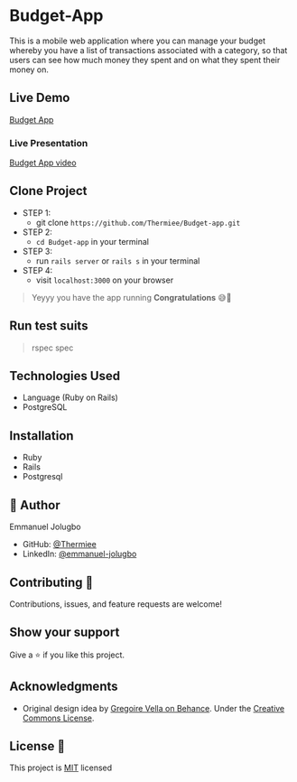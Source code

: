 # Budget-App
This is a mobile web application where you can manage your budget whereby you have a list of transactions associated with a category, so that users can see how much money they spent and on what they spent their money on.

## Live Demo
[Budget App]()

### Live Presentation
[Budget App video](https://www.loom.com/share/e424bf98dab24e54bdbeabf92da0d65b)


## Clone Project
- STEP 1:
  - git clone `https://github.com/Thermiee/Budget-app.git`
- STEP 2:
  - `cd Budget-app` in your terminal
- STEP 3:
  - run `rails server` or `rails s` in your terminal
- STEP 4:
  - visit `localhost:3000` on your browser
> Yeyyy you have the app running **Congratulations** 😅🎉

## Run test suits
  > rspec spec

## Technologies Used
* Language (Ruby on Rails)
* PostgreSQL

## Installation
* Ruby
* Rails
* Postgresql

## 👤 Author 
Emmanuel Jolugbo
- GitHub: [@Thermiee](https://github.com/Thermiee)
- LinkedIn: [@emmanuel-jolugbo](https://www.linkedin.com/in/emmanuel-jolugbo/)

## Contributing :handshake:
Contributions, issues, and feature requests are welcome!

## Show your support
Give a :star: if you like this project.

## Acknowledgments
* Original design idea by [Gregoire Vella on Behance](https://www.behance.net/gallery/19759151/Snapscan-iOs-design-and-branding?tracking_source=). Under the [Creative Commons License](https://creativecommons.org/licenses/by-nc/4.0/).

## License :memo:
This project is [MIT](https://github.com/microverseinc/readme-template/blob/master/MIT.md) licensed
